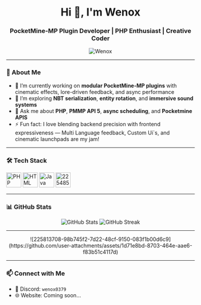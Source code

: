 <!-- Profile README for Wenox -->

<h1 align="center">Hi 👋, I'm Wenox</h1>
<h3 align="center">PocketMine-MP Plugin Developer | PHP Enthusiast | Creative Coder</h3>

<p align="center">
  <img src="https://komarev.com/ghpvc/?username=bisu-dev&label=Profile%20views&color=0e75b6&style=flat" alt="Wenox" />
</p>

---

### 🧠 About Me

- 🔭 I’m currently working on **modular PocketMine-MP plugins** with cinematic effects, lore-driven feedback, and async performance
- 🌱 I’m exploring **NBT serialization**, **entity rotation**, and **immersive sound systems**
- 💬 Ask me about **PHP**, **PMMP API 5**, **async scheduling**, and **Pocketmine APIS**
- ⚡ Fun fact: I love blending backend precision with frontend expressiveness — Multi Language feedback, Custom Ui`s, and cinematic launchpads are my jam!

---

### 🛠️ Tech Stack

<p align="left">
  <img src="https://cdn.jsdelivr.net/gh/devicons/devicon/icons/php/php-original.svg" alt="PHP" width="40" height="40"/>
  <img src="https://cdn.jsdelivr.net/gh/devicons/devicon/icons/html5/html5-original.svg" alt="HTML" width="40" height="40"/>
  <img src="https://cdn.jsdelivr.net/gh/devicons/devicon/icons/java/java-original.svg" alt="Java" width="40" height="40"/>
  <img width="40" height="40" alt="22548559" src="https://github.com/user-attachments/assets/39b1ceb5-a456-496c-997e-3867895f876e" />

</p>

---

### 📊 GitHub Stats

<p align="center">
  <img src="https://github-readme-stats.vercel.app/api?username=wenox&show_icons=true&theme=tokyonight" alt="GitHub Stats" />
  <img src="https://github-readme-streak-stats.herokuapp.com/?user=wenox&theme=tokyonight" alt="GitHub Streak" />
</p>

---

<p align="center">
  ![225813708-98b745f2-7d22-48cf-9150-083f1b00d6c9](https://github.com/user-attachments/assets/1d71e8bd-8703-464e-aae6-f83b51c4117d)
</p>

---

### 📫 Connect with Me

- 💬 Discord: `wenox0379`
- 🌐 Website: Coming soon…
